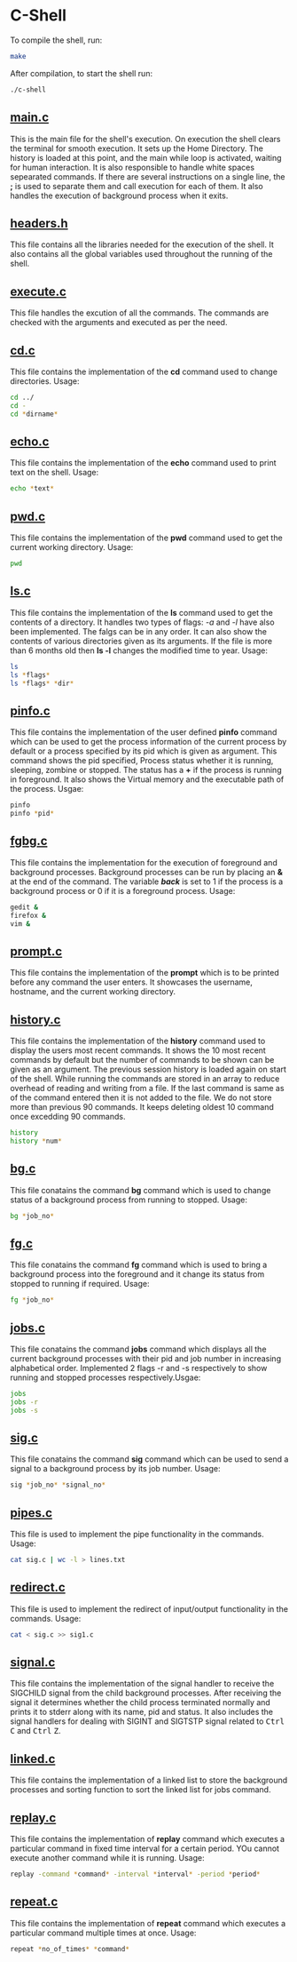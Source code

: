 # C-Shell

To compile the shell, run:
```bash
make
```
After compilation, to start the shell run:
```bash
./c-shell
```

## [main.c](main.c)

This is the main file for the shell's execution. On execution the shell clears the terminal for smooth execution. It sets up the Home Directory. The history is loaded at this point, and the main while loop is activated, waiting for human interaction. It is also responsible to handle white spaces sepearated commands. If there are several instructions on a single line, the **;** is used to separate them and call execution for each of them. It also handles the execution of background process when it exits.

## [headers.h](headers.h)

This file contains all the libraries needed for the execution of the shell. It also contains all the global variables used throughout the running of the shell.

## [execute.c](execute.c)

This file handles the excution of all the commands. The commands are checked with the arguments and executed as per the need.

## [cd.c](cd.c)

This file contains the implementation of the **cd** command used to change directories. Usage:
```bash
cd ../
cd -
cd *dirname*
```

## [echo.c](echo.c)

This file contains the implementation of the **echo** command used to print text on the shell. Usage:
```bash
echo *text*
```

## [pwd.c](pwd.c)

This file contains the implementation of the **pwd** command used to get the current working directory. Usage:
```bash
pwd
```

## [ls.c](ls.c)

This file contains the implementation of the **ls** command used to get the contents of a directory. It handles two types of flags: _-a_ and _-l_ have also been implemented. The falgs can be in any order. It can also show the contents of various directories given as its arguments. If the file is more than 6 months old then **ls -l** changes the modified time to year. Usage:
```bash
ls
ls *flags*
ls *flags* *dir*
```


## [pinfo.c](pinfo.c)

This file contains the implementation of the user defined **pinfo** command which can be used to get the process information of the current process by default or a process specified by its pid which is given as argument. This command shows the pid specified, Process status whether it is running, sleeping, zombine or stopped. The status has a **+** if the process is running in foreground. It also shows the Virtual memory and the executable path of the process. Usgae:
```bash
pinfo
pinfo *pid*
```

## [fgbg.c](fgbg.c)

This file contains the implementation for the execution of foreground and background processes. Background processes can be run by placing an **&** at the end of the command. The variable **_back_** is set to 1 if the process is a background process or 0 if it is a foreground process. Usage:  
```bash
gedit &
firefox &
vim &
```

## [prompt.c](prompt.c)

This file contains the implementation of the **prompt** which is to be printed before any command the user enters. It showcases the username, hostname, and the current working directory.

## [history.c](history.c)

This file contains the implementation of the **history** command used to display the users most recent commands. It shows the 10 most recent commands by default but the number of commands to be shown can be given as an argument. The previous session history is loaded again on start of the shell. While running the commands are stored in an array to reduce overhead of reading and writing from a file. If the last command is same as of the command entered then it is not added to the file. We do not store more than previous 90 commands. It keeps deleting oldest 10 command once excedding 90 commands.
```bash
history
history *num*
```

## [bg.c](bg.c)

This file conatains the command **bg** command which is used to change status of a background process from running to stopped. Usage:
```bash
bg *job_no*
```

## [fg.c](fg.c)

This file conatains the command **fg** command which is used to bring a background process into the foreground and it change its status from stopped to running if required. Usage:
```bash
fg *job_no*
```

## [jobs.c](jobs.c)

This file conatains the command **jobs** command which displays all the current background processes with their pid and job number in increasing alphabetical order. Implemented 2 flags -r and -s respectively to show running and stopped processes respectively.Usgae:
```bash
jobs
jobs -r
jobs -s
```

## [sig.c](sig.c)

This file conatains the command **sig** command which can be used to send a signal to a background process by its job number. Usage:
```bash
sig *job_no* *signal_no*
```

## [pipes.c](pipes.c)

This file is used to implement the pipe functionality in the commands. Usage:
```bash
cat sig.c | wc -l > lines.txt
```

## [redirect.c](redirect.c)

This file is used to implement the redirect of input/output functionality in the commands. Usage:
```bash
cat < sig.c >> sig1.c
```

## [signal.c](signal.c)

This file contains the implementation of the signal handler to receive the SIGCHILD signal from the child background processes. After receiving the signal it determines whether the child process terminated normally and prints it to stderr along with its name, pid and status. It also includes the signal handlers for dealing with SIGINT and SIGTSTP signal related to <kbd>Ctrl</kbd> <kbd>C</kbd> and <kbd>Ctrl</kbd> <kbd>Z</kbd>.

## [linked.c](linked.c)

This file contains the implementation of a linked list to store the background processes and sorting function to sort the linked list for jobs command. 

## [replay.c](replay.c)

This file contains the implementation of **replay** command which executes a particular command in fixed time interval for a certain period. YOu cannot execute another command while it is running. Usage: 
```bash
replay -command *command* -interval *interval* -period *period*
```

## [repeat.c](repeat.c)
This file contains the implementation of **repeat** command which executes a particular command multiple times at once. Usage:
```bash
repeat *no_of_times* *command* 
```
